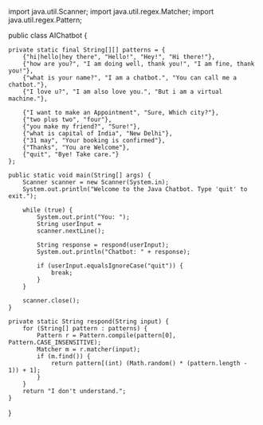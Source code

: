 import java.util.Scanner;
import java.util.regex.Matcher;
import java.util.regex.Pattern;

public class AIChatbot {
    
    private static final String[][] patterns = {
        {"hi|hello|hey there", "Hello!", "Hey!", "Hi there!"},
        {"how are you?", "I am doing well, thank you!", "I am fine, thank you!"},
        {"what is your name?", "I am a chatbot.", "You can call me a chatbot."},
        {"I love u?", "I am also love you.", "But i am a virtual machine."},
        
        {"I want to make an Appointment", "Sure, Which city?"},
        {"two plus two", "four"},
        {"you make my friend?", "Sure!"},
        {"what is capital of India", "New Delhi"},
        {"31 may", "Your booking is confirmed"},
        {"Thanks", "You are Welcome"},
        {"quit", "Bye! Take care."}
    };

    public static void main(String[] args) {
        Scanner scanner = new Scanner(System.in);
        System.out.println("Welcome to the Java Chatbot. Type 'quit' to exit.");
        
        while (true) {
            System.out.print("You: ");
            String userInput = 
            scanner.nextLine();
            
            String response = respond(userInput);
            System.out.println("Chatbot: " + response);
            
            if (userInput.equalsIgnoreCase("quit")) {
                break;
            }
        }
        
        scanner.close();
    }
    
    private static String respond(String input) {
        for (String[] pattern : patterns) {
            Pattern r = Pattern.compile(pattern[0], Pattern.CASE_INSENSITIVE);
            Matcher m = r.matcher(input);
            if (m.find()) {
                return pattern[(int) (Math.random() * (pattern.length - 1)) + 1];
            }
        }
        return "I don't understand.";
    }
}
